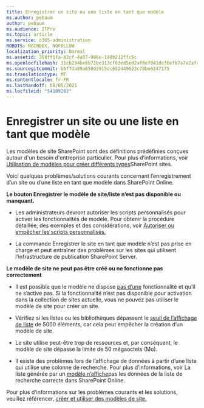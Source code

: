 ```yaml
---
title: Enregistrer un site ou une liste en tant que modèle
ms.author: pebaum
author: pebaum
ms.audience: ITPro
ms.topic: article
ms.service: o365-administration
ROBOTS: NOINDEX, NOFOLLOW
localization_priority: Normal
ms.assetid: 368ff1fa-82cf-4a07-986e-140b212ffc5c
ms.openlocfilehash: 31cb294be6b72be313cf63ed5ed2af0ef041dcf6efb7a7a2af4e1b6a9a149c43
ms.sourcegitcommit: b5f7da89a650d2915dc652449623c78be6247175
ms.translationtype: MT
ms.contentlocale: fr-FR
ms.lasthandoff: 08/05/2021
ms.locfileid: "54109202"
---
```

# <a name="save-site-or-list-as-a-template"></a>Enregistrer un site ou une liste en tant que modèle

Les modèles de site SharePoint sont des définitions prédéfinies conçues autour d'un besoin d'entreprise particulier. Pour plus d’informations, voir [Utilisation de modèles pour créer différents types](https://support.office.com/article/using-templates-to-create-different-kinds-of-sharepoint-sites-449eccec-ff99-4cf3-b62e-dcfee37e8da4)SharePoint sites.

Voici quelques problèmes/solutions courants concernant l’enregistrement d’un site ou d’une liste en tant que modèle dans SharePoint Online.

**Le bouton Enregistrer le modèle de site/liste n’est pas disponible ou manquant.** 

- Les administrateurs devront autoriser les scripts personnalisés pour activer les fonctionnalités de modèle. Pour obtenir la procédure détaillée, des exemples et des considérations, voir [Autoriser ou empêcher les scripts personnalisés.](https://docs.microsoft.com/sharepoint/allow-or-prevent-custom-script)


- La commande Enregistrer le site en tant que modèle n’est pas prise en charge et peut entraîner des problèmes sur les sites qui utilisent l’infrastructure de publication SharePoint Server.


**Le modèle de site ne peut pas être créé ou ne fonctionne pas correctement**

- Il est possible que le modèle ne dispose [pas d’une](https://social.technet.microsoft.com/wiki/contents/articles/14423.sharepoint-2013-existing-features-guid.aspx) fonctionnalité et qu’il ne s’active pas. Si la fonctionnalité n’est pas disponible pour activation dans la collection de sites actuelle, vous ne pouvez pas utiliser le modèle de site pour créer un site.


- Vérifiez si les listes ou les bibliothèques dépassent le [seuil de l’affichage de liste](https://support.office.com/article/Manage-large-lists-and-libraries-in-SharePoint-B8588DAE-9387-48C2-9248-C24122F07C59) de 5000 éléments, car cela peut empêcher la création d’un modèle de site.


- Le site utilise peut-être trop de ressources et, par conséquent, le modèle de site dépasse la limite de 50 mégaoctets (Mo).


- Il existe des problèmes lors de l’affichage de données à partir d’une liste qui utilise une colonne de recherche. Pour plus d’informations, voir La liste générée par un [modèle n’affiche](https://docs.microsoft.com/sharepoint/support/lists-and-libraries/template-generated-list-incorrect-data)pas les données de la liste de recherche correcte dans SharePoint Online.


Pour plus d’informations sur les problèmes courants et les solutions, veuillez référencer, [créer et utiliser des modèles de site.](https://support.office.com/article/Create-and-use-site-templates-60371B0F-00E0-4C49-A844-34759EBDD989)

